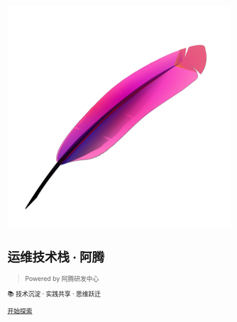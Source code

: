 ![logo](_media/logo.svg ':size=15%')

# 运维技术栈 · 阿腾

> Powered by 阿腾研发中心 

📚 技术沉淀 · 实践共享 · 思维跃迁 

[开始探索](README.md)
